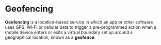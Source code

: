 # Geofencing

**Geofencing** is a location-based service in which an app or other software uses GPS, Wi-Fi or cellular data to trigger a pre-programmed action when a mobile device enters or exits a virtual boundary set up around a geographical location, known as a **geofence**.

